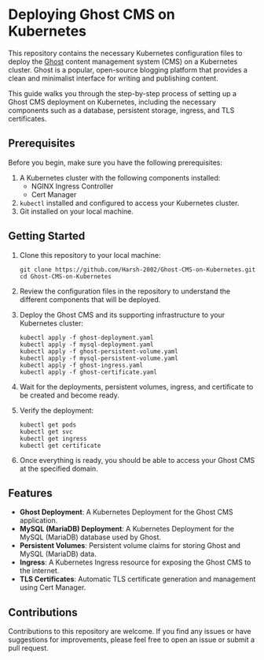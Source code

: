 # Deploying Ghost CMS on Kubernetes

This repository contains the necessary Kubernetes configuration files to deploy the [Ghost](https://ghost.org/) content management system (CMS) on a Kubernetes cluster. Ghost is a popular, open-source blogging platform that provides a clean and minimalist interface for writing and publishing content.

This guide walks you through the step-by-step process of setting up a Ghost CMS deployment on Kubernetes, including the necessary components such as a database, persistent storage, ingress, and TLS certificates.

## Prerequisites

Before you begin, make sure you have the following prerequisites:

1. A Kubernetes cluster with the following components installed:
   - NGINX Ingress Controller
   - Cert Manager
2. `kubectl` installed and configured to access your Kubernetes cluster.
3. Git installed on your local machine.

## Getting Started

1. Clone this repository to your local machine:

   ```
   git clone https://github.com/Harsh-2002/Ghost-CMS-on-Kubernetes.git
   cd Ghost-CMS-on-Kubernetes
   ```

2. Review the configuration files in the repository to understand the different components that will be deployed.

3. Deploy the Ghost CMS and its supporting infrastructure to your Kubernetes cluster:

   ```
   kubectl apply -f ghost-deployment.yaml
   kubectl apply -f mysql-deployment.yaml
   kubectl apply -f ghost-persistent-volume.yaml
   kubectl apply -f mysql-persistent-volume.yaml
   kubectl apply -f ghost-ingress.yaml
   kubectl apply -f ghost-certificate.yaml
   ```

4. Wait for the deployments, persistent volumes, ingress, and certificate to be created and become ready.

5. Verify the deployment:

   ```
   kubectl get pods
   kubectl get svc
   kubectl get ingress
   kubectl get certificate
   ```

6. Once everything is ready, you should be able to access your Ghost CMS at the specified domain.

## Features

- **Ghost Deployment**: A Kubernetes Deployment for the Ghost CMS application.
- **MySQL (MariaDB) Deployment**: A Kubernetes Deployment for the MySQL (MariaDB) database used by Ghost.
- **Persistent Volumes**: Persistent volume claims for storing Ghost and MySQL (MariaDB) data.
- **Ingress**: A Kubernetes Ingress resource for exposing the Ghost CMS to the internet.
- **TLS Certificates**: Automatic TLS certificate generation and management using Cert Manager.

## Contributions

Contributions to this repository are welcome. If you find any issues or have suggestions for improvements, please feel free to open an issue or submit a pull request.
